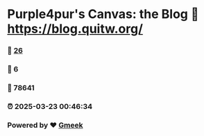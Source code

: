 # Purple4pur's Canvas: the Blog :link: https://blog.quitw.org/ 
### :page_facing_up: [26](https://blog.quitw.org//tag.html) 
### :speech_balloon: 6 
### :hibiscus: 78641 
### :alarm_clock: 2025-03-23 00:46:34 
### Powered by :heart: [Gmeek](https://github.com/Meekdai/Gmeek)
